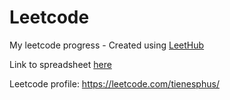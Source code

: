 # Leetcode
My leetcode progress - Created using [LeetHub](https://github.com/QasimWani/LeetHub)

Link to spreadsheet [here](https://docs.google.com/spreadsheets/d/1dxr_aDmsYjz-Ld6uJ8p3m2hitja4mJJQfX1IfyIqjcI/edit?usp=sharing)

Leetcode profile: https://leetcode.com/tienesphus/
